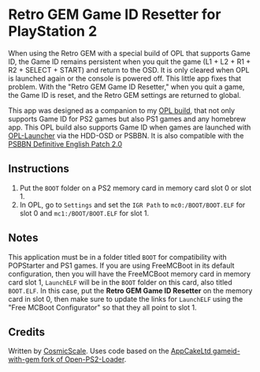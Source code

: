 # Retro GEM Game ID Resetter for PlayStation 2

When using the Retro GEM with a special build of OPL that supports Game ID, the Game ID remains persistent when you quit the game (L1 + L2 + R1 + R2 + SELECT + START) and return to the OSD. It is only cleared when OPL is launched again or the console is powered off. This little app fixes that problem. With the "Retro GEM Game ID Resetter," when you quit a game, the Game ID is reset, and the Retro GEM settings are returned to global.

This app was designed as a companion to my [OPL build](https://github.com/CosmicScale/Open-PS2-Loader-Retro-GEM), that not only supports Game ID for PS2 games but also PS1 games and any homebrew app. This OPL build also supports Game ID when games are launched with [OPL-Launcher](https://github.com/ps2homebrew/OPL-Launcher) via the HDD-OSD or PSBBN. It is also compatible with the [PSBBN Definitive English Patch 2.0](https://github.com/CosmicScale/PSBBN-Definitive-English-Patch)

## Instructions

1. Put the `BOOT` folder on a PS2 memory card in memory card slot 0 or slot 1.
2. In OPL, go to `Settings` and set the `IGR Path` to `mc0:/BOOT/BOOT.ELF` for slot 0 and `mc1:/BOOT/BOOT.ELF` for slot 1.

## Notes

This application must be in a folder titled `BOOT` for compatibility with POPStarter and PS1 games. If you are using FreeMCBoot in its default configuration, then you will have the FreeMCBoot memory card in memory card slot 1, `LaunchELF` will be in the `BOOT` folder on this card, also titled `BOOT.ELF`. In this case, put the **Retro GEM Game ID Resetter** on the memory card in slot 0, then make sure to update the links for `LaunchELF` using the "Free MCBoot Configurator" so that they all point to slot 1.

## Credits

Written by [CosmicScale](https://github.com/CosmicScale). Uses code based on the [AppCakeLtd gameid-with-gem fork of Open-PS2-Loader](https://github.com/AppCakeLtd/Open-PS2-Loader/tree/gameid-with-gem).
